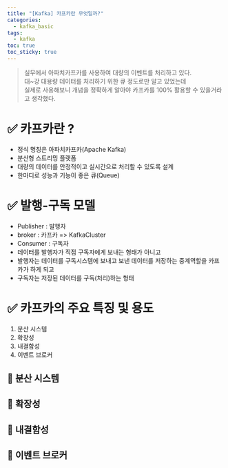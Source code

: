 ```yaml
---
title: "[Kafka] 카프카란 무엇일까?"
categories:
  - kafka_basic 
tags:
  - kafka 
toc: true
toc_sticky: true
---
```



> 실무에서 아파치카프카를 사용하여 대량의 이벤트를 처리하고 있다.   
대~강 대용량 데이터를 처리하기 위한 큐 정도로만 알고 있었는데   
실제로 사용해보니 개념을 정확하게 알아야 카프카를 100% 활용할 수 있을거라고 생각했다.   


# ✅ 카프카란 ?
- 정식 명칭은 아파치카프카(Apache Kafka)
- 분산형 스트리밍 플랫폼
- 대량의 데이터를 안정적이고 실시간으로 처리할 수 있도록 설계
- 한마디로 성능과 기능이 좋은 큐(Queue)

# ✅ 발행-구독 모델
- Publisher : 발행자
- broker : 카프카 => KafkaCluster
- Consumer : 구독자
- 데이터를 발행자가 직접 구독자에게 보내는 형태가 아니고 
- 발행자는 데이터를 구독시스템에 보내고 보낸 데이터를 저장하는 중계역할을 카프카가 하게 되고
- 구독자는 저장된 데이터를 구독(처리)하는 형태

# ✅ 카프카의 주요 특징 및 용도
1. 분산 시스템
2. 확장성
3. 내결함성
4. 이벤트 브로커

## 📌 분산 시스템
## 📌 확장성
## 📌 내결함성
## 📌 이벤트 브로커
